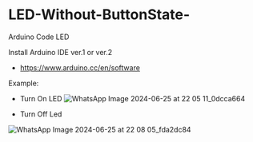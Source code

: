 # LED-Without-ButtonState-
Arduino Code LED

Install Arduino IDE ver.1 or ver.2
  - https://www.arduino.cc/en/software
    
Example:

- Turn On LED
![WhatsApp Image 2024-06-25 at 22 05 11_0dcca664](https://github.com/pvincent21/LED-Button-/assets/88431038/de116155-0eac-4a0e-9863-a82683ec5f50)

- Turn Off Led
  
![WhatsApp Image 2024-06-25 at 22 08 05_fda2dc84](https://github.com/pvincent21/LED-Button-/assets/88431038/d15a4e3c-e114-485d-aae6-628759277427)
